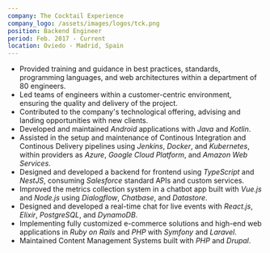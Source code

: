 ```yaml
---
company: The Cocktail Experience
company_logo: /assets/images/logos/tck.png
position: Backend Engineer
period: Feb. 2017 - Current
location: Oviedo - Madrid, Spain
---
```


- Provided training and guidance in best practices, standards, programming languages, and web architectures within a department of 80 engineers.
- Led teams of engineers within a customer-centric environment, ensuring the quality and delivery of the project.
- Contributed to the company's technological offering, advising and landing opportunities with new clients.
- Developed and maintained _Android_ applications with _Java_ and _Kotlin_.
- Assisted in the setup and maintenance of Continous Integration and Continous Delivery pipelines using _Jenkins_, _Docker_, and _Kubernetes_, within providers as _Azure_, _Google Cloud Platform_, and _Amazon Web Services_.
- Designed and developed a backend for frontend using _TypeScript_ and _NestJS_, consuming _Salesforce_ standard APIs and custom services.
- Improved the metrics collection system in a chatbot app built with _Vue.js_ and _Node.js_ using _Dialogflow_, _Chatbase_, and _Datastore_.
- Designed and developed a real-time chat for live events with _React.js_, _Elixir_, _PostgreSQL_, and _DynamoDB_.
- Implementing fully customized e-commerce solutions and high-end web applications in _Ruby on Rails_ and _PHP_ with _Symfony_ and _Laravel_.
- Maintained Content Management Systems built with _PHP_ and _Drupal_.
